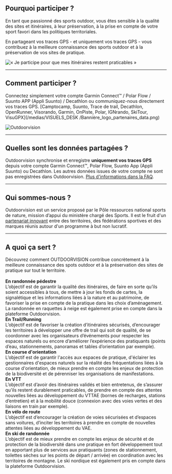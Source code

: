 <participate></participate>

<disciplines></disciplines>

## Pourquoi participer ?

En tant que passionné des sports outdoor, vous êtes sensible à la
qualité des sites et itinéraires, à leur préservation, à la prise en
compte de votre sport favori dans les politiques territoriales.

En partageant vos traces GPS - et uniquement vos traces GPS - vous contribuez
à la meilleure connaissance des sports outdoor et à la préservation de
vos sites de pratique.

![« Je participe pour que mes itinéraires restent praticables »](/medias/running-legs.jpg)

---

## Comment participer ?

Connectez simplement votre compte Garmin Connect™ / Polar Flow / Suunto APP (Appli Suunto) / Decathlon ou communiquez-nous directement vos traces GPS.
 [Camptocamp, Suunto, Trace de trail, Decathlon, OpenRunner, Visorando, Garmin, OnPiste, Polar, IGNrando, SkiTour, VisuGPX](/medias/VISUELS_DESK
/Bannière_logo_partenaires_data.png)

<participate></participate>

![Outdoorvision](/medias/carousel.jpg)

---

## Quelles sont les données partagées ?

Outdoorvision synchronise et enregistre **uniquement vos traces GPS** depuis votre
compte Garmin Connect™, Polar Flow, Suunto App (Appli Suunto) ou Decathlon. Les autres données issues
de votre compte ne sont pas enregistrées dans
Outdoorvision. [Plus d'informations dans la FAQ](/faq).

<custommap></custommap>

---

## Qui sommes-nous ?

Outdoorvision est un service proposé par le Pôle ressources national sports de nature, mission d’appui du ministère chargé des Sports.
Il est le fruit d'un [partenariat innovant](/partenaires) entre des territoires, des fédérations sportives et des marques réunis autour d'un programme à but non lucratif.

<participate></participate>

[Participer]: https://dev-prnsn.makina-corpus.net/auth/

---

## A quoi ça sert ?

Découvrez comment OUTDOORVISION contribue concrètement à la meilleure connaissance des spots outdoor et à la préservation des sites de pratique sur tout le territoire.
 <br>
 <br>
<imagetextblock picture="/medias/VISUELS_DESK/RANDONNEE_HOMME_SUNSET_272X272_OUTDOORVISION_P-Jayet.jpg">
<b>En randonnée pédestre</b> <br>L’objectif est de garantir la qualité des itinéraires, de faire en sorte qu’ils soient accessibles à tous, de mettre à jour les fonds de cartes, la signalétique et les informations liées à la nature et au patrimoine, de favoriser la prise en compte de la pratique dans les choix d’aménagement. La randonnée en raquettes à neige est également prise en compte dans la plateforme Outdoorvision.</imagetextblock>
 <br>
<imagetextblock picture="/medias/VISUELS_DESK/RUNNING_TRAIL_COUPLE_272X272_OUTDOORVISION_AdobeStock.jpg">
<b>En Trail/Running</b> <br>L’objectif est de favoriser la création d’itinéraires sécurisés, d’encourager les territoires à développer une offre de trail qui soit de qualité, de se coordonner avec les organisateurs d’événements pour respecter les espaces naturels ou encore d’améliorer l’expérience des pratiquants (points d’eau, stationnements, panoramas et tables d’orientation par exemple).</imagetextblock>
 <br>
<imagetextblock picture="/medias/VISUELS_DESK/CO_FEMME_272x272_©P.Alessandri.jpg">
<b>En course d'orientation</b> <br>L’objectif est de garantir l'accès aux espaces de pratique, d'éclairer les gestionnaires d'espaces naturels sur la réalité des fréquentations liées à la course d'orientation, de mieux prendre en compte les enjeux de protection de la biodiversité et de pérenniser les organisations de manifestations.</imagetextblock>
 <br>
<imagetextblock picture="/medias/VISUELS_DESK/VTT_HOMME_272X272_OUTDOORVISION_D-Frobert.jpg">
<b>En VTT</b> <br>L’objectif est d’avoir des itinéraires validés et bien entretenus, de s’assurer qu’ils restent durablement praticables, de prendre en compte des attentes nouvelles liées au développement du VTTAE (bornes de recharges, stations d’entretien) et à la mobilité douce (connexion avec des voies vertes et des liaisons en train par exemple).</imagetextblock>
 <br>
<imagetextblock picture="/medias/VISUELS_DESK/VELO_ROUTE_272X272_OUTDOORVISION_AdobeStock.jpg">
<b>En vélo de route</b> <br>L’objectif est d’encourager la création de voies sécurisées et d’espaces sans voitures, d’inciter les territoires à prendre en compte de nouvelles attentes liées au développement du VAE.</imagetextblock>
 <br>
<imagetextblock picture="/medias/VISUELS_DESK/SKI_RANDO_FEMME_EN_MONTEE_272X272_OUTDOORVISION_AdobeStock.jpg">
<b>En ski de randonnée</b> <br>L’objectif est de mieux prendre en compte les enjeux de sécurité et de protection de la biodiversité dans une pratique en fort développement tout en apportant plus de services aux pratiquants (zones de stationnement, toilettes sèches sur les points de départ / arrivée) en coordination avec les territoires de montagne. Le ski nordique est également pris en compte dans la plateforme Outdoorvision.</imagetextblock>

<participate></participate>
